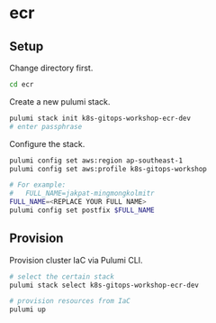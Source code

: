# ecr

## Setup

Change directory first.

```bash
cd ecr
```

Create a new pulumi stack.

```bash
pulumi stack init k8s-gitops-workshop-ecr-dev
# enter passphrase
```

Configure the stack.

```bash
pulumi config set aws:region ap-southeast-1
pulumi config set aws:profile k8s-gitops-workshop

# For example:
#   FULL_NAME=jakpat-mingmongkolmitr
FULL_NAME=<REPLACE YOUR FULL NAME>
pulumi config set postfix $FULL_NAME
```

## Provision

Provision cluster IaC via Pulumi CLI.

```bash
# select the certain stack
pulumi stack select k8s-gitops-workshop-ecr-dev

# provision resources from IaC
pulumi up
```
